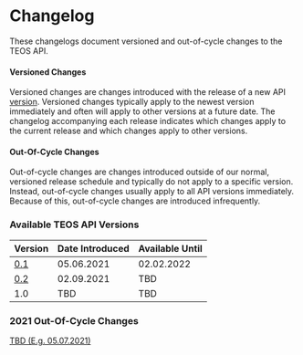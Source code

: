 # Changelog

These changelogs document versioned and out-of-cycle changes to the TEOS API.

#### Versioned Changes

Versioned changes are changes introduced with the release of a new API [version](versions/). Versioned changes typically apply to the newest version immediately and often will apply to other versions at a future date. The changelog accompanying each release indicates which changes apply to the current release and which changes apply to other versions.

#### Out-Of-Cycle Changes

Out-of-cycle changes are changes introduced outside of our normal, versioned release schedule and typically do not apply to a specific version. Instead, out-of-cycle changes usually apply to all API versions immediately. Because of this, out-of-cycle changes are introduced infrequently.

### Available TEOS API Versions <a href="available-graph-api-versions" id="available-graph-api-versions"></a>

| Version                 | Date Introduced | Available Until |
| ----------------------- | --------------- | --------------- |
| [0.1](versions/)        | 05.06.2021      | 02.02.2022      |
| [0.2](versions/v0.2.md) | 02.09.2021      | TBD             |
| 1.0                     | TBD             | TBD             |

### 2021 Out-Of-Cycle Changes

[TBD (E.g. 05.07.2021)](out-of-cycle-changes/2021/june-15-2021.md)

